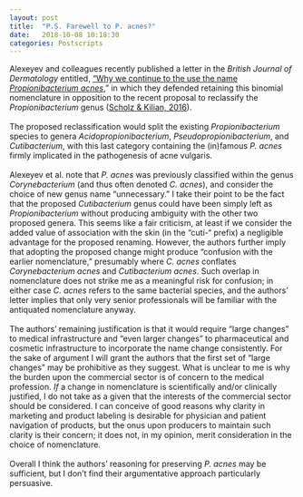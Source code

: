 ```yaml
---
layout: post
title:  "P.S. Farewell to P. acnes?"
date:   2018-10-08 10:18:30
categories: Postscripts
---
```


Alexeyev and colleagues recently published a letter in the <i>British Journal of Dermatology</i> entitled, <a href="https://onlinelibrary.wiley.com/doi/10.1111/bjd.17085">
“Why we continue to the use the name <i>Propionibacterium acnes</i></a>,” in which they defended retaining this binomial 
nomenclature in opposition to the recent proposal to reclassify the <i>Propionibacterium</i> genus (<a href="http://www.microbiologyresearch.org/docserver/fulltext/ijsem/66/11/4422_ijsem001367.pdf?expires=1539012964&id=id&accname=guest&checksum=D1363D31920FBE5CE40E7856EAF9A0A8">Scholz & Kilian, 2016</a>).
<br><br>
The proposed reclassification would split the existing <i>Propionibacterium</i> species to genera 
<i>Acidopropionibacterium</i>, <i>Pseudopropionibacterium</i>, and <i>Cutibacterium</i>, with this last category containing 
the (in)famous <i>P. acnes</i> firmly implicated in the pathogenesis of acne vulgaris.
<br><br>
Alexeyev et al. note that <i>P. acnes</i> was previously classified within the genus <i>Corynebacterium</i> (and thus often 
denoted <i>C. acnes</i>), and consider the choice of new genus name “unnecessary.” I take their point to be the fact that 
the proposed <i>Cutibacterium</i> genus could have been simply left as <i>Propionibacterium</i> without producing ambiguity 
with the other two proposed genera. This seems like a fair criticism, at least if we consider the added value of association 
with the skin (in the “cuti-“ prefix) a negligible advantage for the proposed renaming. However, the authors further imply 
that adopting the proposed change might produce “confusion with the earlier nomenclature,” presumably where <i>C. acnes</i> 
conflates <i>Corynebacterium acnes</i> and <i>Cutibacterium acnes</i>. Such overlap in nomenclature does not strike me as a 
meaningful risk for confusion; in either case <i>C. acnes</i> refers to the same bacterial species, and the authors’ letter 
implies that only very senior professionals will be familiar with the antiquated nomenclature anyway.
<br><br>
The authors’ remaining justification is that it would require “large changes” to medical infrastructure and “even larger 
changes” to pharmaceutical and cosmetic infrastructure to incorporate the name change consistently. For the sake of argument 
I will grant the authors that the first set of “large changes” may be prohibitive as they suggest. What is unclear to me is 
why the burden upon the commercial sector is of concern to the medical profession. <i>If</i> a change in nomenclature is 
scientifically and/or clinically justified, I do not take as a given that the interests of the commercial sector should be 
considered. I can conceive of good reasons why clarity in marketing and product labeling is desirable for physician and 
patient navigation of products, but the onus upon producers to maintain such clarity is their concern; it does not, in my 
opinion, merit consideration in the choice of nomenclature.
<br><br>
Overall I think the authors’ reasoning for preserving <i>P. acnes</i> may be sufficient, but I don’t find their argumentative 
approach particularly persuasive.
